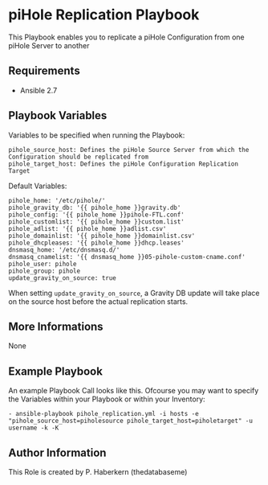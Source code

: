 piHole Replication Playbook
=========

This Playbook enables you to replicate a piHole Configuration from one piHole Server to another

Requirements
------------

- Ansible 2.7

Playbook Variables
--------------

Variables to be specified when running the Playbook:

    pihole_source_host: Defines the piHole Source Server from which the Configuration should be replicated from
    pihole_target_host: Defines the piHole Configuration Replication Target

Default Variables:

    pihole_home: '/etc/pihole/'
    pihole_gravity_db: '{{ pihole_home }}gravity.db'
    pihole_config: '{{ pihole_home }}pihole-FTL.conf'
    pihole_customlist: '{{ pihole_home }}custom.list'
    pihole_adlist: '{{ pihole_home }}adlist.csv'
    pihole_domainlist: '{{ pihole_home }}domainlist.csv'
    pihole_dhcpleases: '{{ pihole_home }}dhcp.leases'
    dnsmasq_home: '/etc/dnsmasq.d/'
    dnsmasq_cnamelist: '{{ dnsmasq_home }}05-pihole-custom-cname.conf'
    pihole_user: pihole
    pihole_group: pihole
    update_gravity_on_source: true

When setting `update_gravity_on_source`, a Gravity DB update will take place on the source host before the actual replication starts.

More Informations
------------

None

Example Playbook
----------------

An example Playbook Call looks like this. Ofcourse you may want to specify the Variables within your Playbook or within your Inventory:

    - ansible-playbook pihole_replication.yml -i hosts -e "pihole_source_host=piholesource pihole_target_host=piholetarget" -u username -k -K

Author Information
------------------

This Role is created by P. Haberkern (thedatabaseme)

